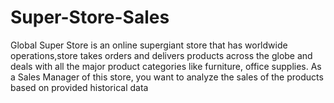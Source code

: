 # Super-Store-Sales
Global Super Store is an online supergiant store that has worldwide operations,store takes orders and delivers products across the globe and deals with all the major product categories like furniture, office supplies. As a Sales Manager of this store, you want to analyze the sales of the products based on provided historical data
